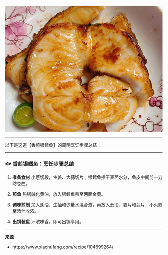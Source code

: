 
![](cover/18.香煎银鳕鱼.jpg)


---

以下是这道【香煎银鳕鱼】的简明烹饪步骤总结：

---

### 🐟 香煎银鳕鱼：烹饪步骤总结

1. **准备食材**
   小葱切段，生姜、大蒜切片；银鳕鱼擦干表面水分，鱼皮中间剪一刀防卷曲。

2. **煎鱼**
   热锅融化黄油，放入银鳕鱼煎至两面金黄。

3. **调味煎制**
   加入蚝油、生抽和少量水混合液，再放入葱段、姜片和蒜片，小火煎至汤汁收浓。

4. **出锅装盘**
   汁浓味香，即可出锅享用。

---


**来源**
+ <https://www.xiachufang.com/recipe/104699264/>
